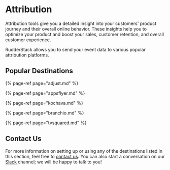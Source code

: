 # Attribution

Attribution tools give you a detailed insight into your customers' product journey and their overall online behavior. These insights help you to optimize your product and boost your sales, customer retention, and overall customer experience.

RudderStack allows you to send your event data to various popular attribution platforms.

## Popular Destinations

{% page-ref page="adjust.md" %}

{% page-ref page="appsflyer.md" %}

{% page-ref page="kochava.md" %}

{% page-ref page="branchio.md" %}

{% page-ref page="tvsquared.md" %}

## Contact Us

For more information on setting up or using any of the destinations listed in this section, feel free to [contact us](mailto:%20docs@rudderstack.com). You can also start a conversation on our [Slack](https://resources.rudderstack.com/join-rudderstack-slack) channel; we will be happy to talk to you!

